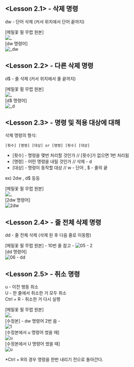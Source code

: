 <Lesson 2.1> - 삭제 명령
----------------------

dw - 단어 삭제 (커서 위치에서 단어 끝까지)  

[메밀꽃 필 무렵 원본]  
![_](https://user-images.githubusercontent.com/17330864/53071283-1aba7480-3525-11e9-8dc3-5b335fdb27c5.png)  
[dw 명령어]  
![_dw](https://user-images.githubusercontent.com/17330864/53071306-2d34ae00-3525-11e9-8bea-d015f056046a.png)


<Lesson 2.2> - 다른 삭제 명령
--------------------------
d$ - 줄 삭제 (커서 위치에서 줄 끝까지)  

[메밀꽃 필 무렵 원본]  
![_](https://user-images.githubusercontent.com/17330864/53071283-1aba7480-3525-11e9-8dc3-5b335fdb27c5.png)  
[d$ 명령어]  
![_d](https://user-images.githubusercontent.com/17330864/53071552-e4c9c000-3525-11e9-8bb9-99aa6a3831fb.png)  

<Lesson 2.3> - 명령 및 적용 대상에 대해
-----------------------------------
삭제 명령의 형식:

    [횟수] [명령] [대상] or [명령] [횟수] [대상]

* [횟수] - 명령을 몇번 처리할 것인가 // [횟수]가 없으면 1번 처리됨
* [명령] - 어떤 명령을 내릴 것인가 // 삭제 - d 
* [대상] - 명령이 동작할 대상 // w - 단어 , $ - 줄의 끝

ex) 2dw , d$ 등등  

[메밀꽃 필 무렵 원본]  
![_](https://user-images.githubusercontent.com/17330864/53071283-1aba7480-3525-11e9-8dc3-5b335fdb27c5.png)  
[2dw 명령어]  
![2dw](https://user-images.githubusercontent.com/17330864/53071649-265a6b00-3526-11e9-8849-93c15a91719a.png)  

<Lesson 2.4> - 줄 전체 삭제 명령
-----------------------------
dd - 줄 전체 삭제 (삭제 된 후 다음 줄로 이동함) 


[메밀꽃 필 무렵 원본]  - 10번 줄 참고 -
![05 - 2](https://user-images.githubusercontent.com/17330864/53071831-b13b6580-3526-11e9-857e-ad886fe82ed9.png)  
[dd 명령어]  
![06 - dd](https://user-images.githubusercontent.com/17330864/53071832-b13b6580-3526-11e9-8362-43a6bd624cf1.png)  


<Lesson 2.5> - 취소 명령
---------------------- 
u - 이전 행동 취소  
U - 한 줄에서 취소한 거 모두 취소  
Ctrl + R - 취소한 거 다시 실행  


[메밀꽃 필 무렵 원본]  
![_](https://user-images.githubusercontent.com/17330864/53071283-1aba7480-3525-11e9-8dc3-5b335fdb27c5.png)  
[수정본] - dw 명령어 2번 씀 -  
![1](https://user-images.githubusercontent.com/17330864/53072125-92899e80-3527-11e9-8cca-b08518ced3ff.png)  
[수정본에서 u 명령어 썼을 때]  
![u](https://user-images.githubusercontent.com/17330864/53072381-49861a00-3528-11e9-80ce-34aff3ace460.png)  
[수정본에서 U 명령어 썼을 때]  
![u](https://user-images.githubusercontent.com/17330864/53072382-4b4fdd80-3528-11e9-9b3c-3d1bc27570b4.png)  

*Ctrl + R의 경우 명령을 한번 내리기 전으로 돌아간다.
